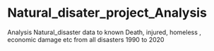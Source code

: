 # Natural_disater_project_Analysis
Analysis Natural_disaster data to known Death, injured, homeless , economic damage etc from all disasters  1990 to 2020
